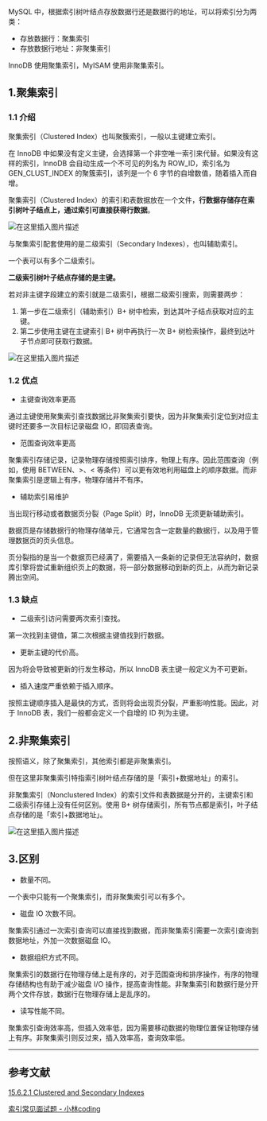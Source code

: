 ﻿MySQL 中，根据索引树叶结点存放数据行还是数据行的地址，可以将索引分为两类：
- 存放数据行：聚集索引
- 存放数据行地址：非聚集索引

InnoDB 使用聚集索引，MyISAM 使用非聚集索引。

## 1.聚集索引
### 1.1 介绍
聚集索引（Clustered Index）也叫聚簇索引，一般以主键建立索引。

在 InnoDB 中如果没有定义主键，会选择第一个非空唯一索引来代替。如果没有这样的索引，InnoDB 会自动生成一个不可见的列名为 ROW_ID，索引名为 GEN_CLUST_INDEX 的聚簇索引，该列是一个 6 字节的自增数值，随着插入而自增。

聚集索引（Clustered Index）的索引和表数据放在一个文件，**行数据存储存在索引树叶子结点上，通过索引可直接获得行数据**。

![在这里插入图片描述](https://img-blog.csdnimg.cn/direct/1d4cc2c9f6204d5e805afbe6d3f495b5.png)


与聚集索引配套使用的是二级索引（Secondary Indexes），也叫辅助索引。

一个表可以有多个二级索引。

**二级索引树叶子结点存储的是主键。**

若对非主键字段建立的索引就是二级索引，根据二级索引搜索，则需要两步：
1. 第一步在二级索引（辅助索引）B+ 树中检索，到达其叶子结点获取对应的主键。
2. 第二步使用主键在主键索引 B+ 树中再执行一次 B+ 树检索操作，最终到达叶子节点即可获取行数据。

![在这里插入图片描述](https://img-blog.csdnimg.cn/direct/ea27638183894d2b9feb08e2939b069f.png)

### 1.2 优点
- 主键查询效率更高

通过主键使用聚集索引查找数据比非聚集索引要快，因为非聚集索引定位到对应主键时还要多一次目标记录磁盘 IO，即回表查询。

- 范围查询效率更高

聚集索引存储记录，记录物理存储按照索引排序，物理上有序。因此范围查询（例如，使用 BETWEEN、>、< 等条件）可以更有效地利用磁盘上的顺序数据。而非聚集索引是逻辑上有序，物理存储并不有序。

- 辅助索引易维护

当出现行移动或者数据页分裂（Page Split）时，InnoDB 无须更新辅助索引。

数据页是存储数据行的物理存储单元，它通常包含一定数量的数据行，以及用于管理数据页的页头信息。

页分裂指的是当一个数据页已经满了，需要插入一条新的记录但无法容纳时，数据库引擎将尝试重新组织页上的数据，将一部分数据移动到新的页上，从而为新记录腾出空间。

### 1.3 缺点
- 二级索引访问需要两次索引查找。

第一次找到主键值，第二次根据主键值找到行数据。

- 更新主键的代价高。

因为将会导致被更新的行发生移动，所以 InnoDB 表主键一般定义为不可更新。

- 插入速度严重依赖于插入顺序。

按照主键顺序插入是最快的方式，否则将会出现页分裂，严重影响性能。因此，对于 InnoDB 表，我们一般都会定义一个自增的 ID 列为主键。

## 2.非聚集索引
按照语义，除了聚集索引，其他索引都是非聚集索引。

但在这里非聚集索引特指索引树叶结点存储的是「索引+数据地址」的索引。

非聚集索引（Nonclustered Index）的索引文件和表数据是分开的，主键索引和二级索引存储上没有任何区别。使用 B+ 树存储索引，所有节点都是索引，叶子结点存储的是「索引+数据地址」。

![在这里插入图片描述](https://img-blog.csdnimg.cn/direct/f57d08b12c744579a65f10932ad5af0b.png)

## 3.区别
- 数量不同。

一个表中只能有一个聚集索引，而非聚集索引可以有多个。

-  磁盘 IO 次数不同。

聚集索引通过一次索引查询可以直接找到数据，而非聚集索引需要一次索引查询到数据地址，外加一次数据磁盘 IO。

- 数据组织方式不同。

聚集索引的数据行在物理存储上是有序的，对于范围查询和排序操作，有序的物理存储结构也有助于减少磁盘 I/O 操作，提高查询性能。非聚集索引和数据行是分开两个文件存放，数据行在物理存储上是乱序的。

- 读写性能不同。

聚集索引查询效率高，但插入效率低，因为需要移动数据的物理位置保证物理存储上有序。非聚集索引则反过来，插入效率高，查询效率低。

---
## 参考文献
[15.6.2.1 Clustered and Secondary Indexes](https://dev.mysql.com/doc/refman/8.0/en/innodb-index-types.html)

[索引常见面试题 - 小林coding](https://xiaolincoding.com/mysql/index/index_interview.html)

<Vssue title="聚集与非聚集索引" />